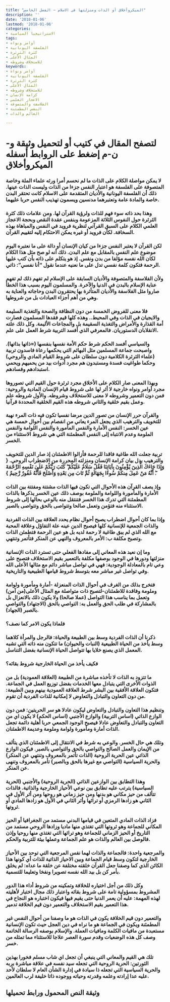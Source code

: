 ```yaml
---
title: "الميكروأخلاق أو الذات ومنزلتها في الاسلام – الفصل الخامس"
description: ''
date: '2018-01-06'
lastmod: '2018-01-06'
categories:
- الاستراتيجيا السياسية
tags:
- أوامر ونواه
- الفلسفة اليونانية
- كثرة الثرثرة
- المثال الأعلى
- للاستخلاف وشروطه
keywords:
- أوامر ونواه
- الفلسفة اليونانية
- كثرة الثرثرة
- المثال الأعلى
- للاستخلاف وشروطه
- كرامة الإنسان
- الاعجاز العلمي
- الفلاسفة والمتصوفة
- النفس المطمئنة
- العالم والذات

---
```

# **لتصفح المقال في كتيب أو لتحميل وثيقة و-ن-م إضغط على الروابط أسفله** **الميكروأخلاق**

### لا يمكن مواصلة الكلام على الذات ما لم نحسم أمرا ورثه علماء الملة وخاصة المتصوفة على الفلسفة هو اعتبار النفس جزءا من الذات وليست الذات عينها. ذلك أن الفلسفة اليونانية والأديان المتقدمة على الاسلام كانت تحتقر البدن خاصة والمادة عامة وتعتبرهما مدنسين ويسمون تهذيب النفس حربا عليهما.

### وهذا بحد ذاته سوء فهم للذات ولرؤية القرآن لها. ومن علامات ذلك كثرة الثرثرة حول النفوس الثلاثة المزعومة وبنفس عقدة النقص وبحجة الاعجاز العلمي الكلام على السبق القرآني لنظرية فرويد في النفس والمباهاة بهذه السخافة. لكأن فرويد أو غيره يمكن الاحتكام إليه لتقييم القرآن.

### لكن القرآن لا يعتبر النفس جزءا من كيان الإنسان أو دالة على ما نعتبره اليوم موضوع علم النفس بالمقابل مع علم البدن. ذلك أنه لو صح مثل هذا الكلام لكان الله نفسه مؤلفا من بدن ونفس. إذ هو يتكلم على ذاته بأن كتب عليها الرحمة فتكون كلمة نفسي تدل على ما نعنيه عندما نقول “أنا نفسي”: ذاتي.

### ولأن الفلاسفة والمتصوفة والأديان السابقة على الإسلام لم تفهم ذلك لم تفهم عناية الإسلام بالبدن في الدنيا والآخرة. والمسلمون اليوم بسبب هذا الخطأ صاروا مثل الفلاسفة والأديان المتأثرة بها يحتقرون البدن وحاجاته والعناية به وهي من أهم أجزاء العبادات بل من شروطها.

### فلا معنى للفروض الخمسة من دون النظافة والصحة والتغذية السليمة والايجيان في الذات وفي المحيط.. وهذه كلها قيم فقدها المسلمون فصارت أمة القذارة والأمراض والتغذية السقيمة بل والمجاعات الأليمة. وكل ذلك علته الانقلابان الدستوريان. فالمعرفي الذي أفسد التربية شرط العمل على علم.

### والسياسي أفسد الحكم شرط حكم الأمة نفسها بنفسها (=ذاتها بذاتها). واصبحت جماعة المسلمين مثل البهائم التي يحكمها رعاة فاسدون تربية (علماء الثرثرة الكلامية دون سلطان على شروط القيام المادي والروحي) وحكما طواغيت فسدة ومستبدون هم مجرد أدوات بيد من يحميهم ويحمي استبدادهم وفسادهم.

### وبهذا المعنى صار الكلام على الأخلاق مجرد ثرثرة حول القيم التي تصوروها مجرد أوامر ونواه خارجية لا أثر لها على شروط قيام الإنسان المادية والروحية: فمن دون التعمير وشروطه لا معنى للاستخلاف وشروطه. والأول شروطه علم وعمل بقيم خلقية والثاني شروطه هذه القيم الخلقية المحددة قرآنيا.

### والقرآن حرر الإنسان من تصور الدين مرضا نفسيا تكون فيه ذات المرء نهبة للتخويف والترهيب الذي يجعل المرء يعاني من انفصام بين أحوال خمسة هي عين الخسر: النفس الأمارة والنفس المأمورة والنفس اللوامة والنفس الملومة وعدم الانتباه إلى النفس المطمئنة التي هي شروط الاستثناء من الخسر.

### تربية جعلت الله طاغية فاقدا للرحمة فأزالوا الاطمئنان إذ صار الدين للتخويف والترهيب بدل بيان كرامة الإنسان ومنزلته المحررة من الاضطراب الروحي. { وَإِذَا جَاءَكَ الَّذِينَ يُؤْمِنُونَ بِآيَاتِنَا فَقُلْ سَلَامٌ عَلَيْكُمْ ۖ كَتَبَ رَبُّكُمْ عَلَىٰ نَفْسِهِ الرَّحْمَةَ ۖ أَنَّهُ مَنْ عَمِلَ مِنكُمْ سُوءًا بِجَهَالَةٍ ثُمَّ تَابَ مِن بَعْدِهِ وَأَصْلَحَ فَأَنَّهُ غَفُورٌ رَّحِيمٌ }.

### وإذ يصف القرآن هذه الأحوال التي تكون فيها الذات مشتتة ومفتتة بين الذات الأمارة والمأمورة واللوامة والملومة بوصف ذلك عين الخسر يذكرها بالذات المطمئنة التي تدرك هذا الخسر فتنتقل منه بالوعي بحالها إلى شروط الاستثناء منه فتؤمن وتعمل صالحا وتتواصى بالحق وتتواصى بالصبر.

### وإذا بما كان أحوال اضطراب يصبح أحوال نظام يحدد العلاقة بين الذات الفردية والذات الجمعية للإنسانية كلها فيصبح الدين عينه علة التفاؤل وعلاقة المحبة مع الله الذي لم يبق طاغية لا رحمة لديه بل هو عين الرحمة فتطمئن الذات وتصبح مكلفة ب: الأمر بالمعروف والنهي عن المنكر فتأتمر وتنتهي.

### وما إن نعيد هذه المعاني إلى مفادها الفعلي حتى تسترد الذات الإنسانية منزلتها ودورها في الوجود بوصفها مكلفة بالتعمير بقيم الاستخلاف فتصبح على وعي تام بالمعادلة الوجودية: فهي في تواصل مباشر دائم مع مثالها الأعلى الله وفي تواصل غير مباشر معه بتوسط شروط قيامها الطبيعية والتاريخية.

### فتخرج بذلك من الغرف في أحوال الذات المنعزلة -أمارة ومأمورة ولوامة وملومة وفاقدة للاطمئنان-لتصبح ذات متواصلة مع المثال الأعلى(من آمن) وتعمل بما يناسب هذا التواصل (عملا صالحا) ولا يكون ذلك بالانعزال بل بالمشاركة في طلب الحق والعمل به: التواصي بالحق (الاجتهاد) والتواصي بالصبر (الجهاد).

### فلماذا يكون الامر كما نصف؟

### ذكرنا أن الذات الفردية وسط بين الطبيعة والحياة: فالرجل والمرأة كلاهما وسط يأخذ من الحياة الطبيعية (النبات والحيوان) ما تتكون منه ذاته التي تشبه المعمل الذي يصنع خلايا بها تتواصل الحياة الإنسانية بفضل التناسل.

### فكيف يأخذ من الحياة الخارجية شروط بقائه؟

### ما تتزود به الذات لا تأخذه مباشرة من الطبيعة (العلاقة العمودية) بل من الذوات الأخرى التي يتبادل معها الخدمات بفضل توزيع العمل في الجماعة. فتكون العلاقة الأفقية بين البشر شرط العلاقة العمودية بينهم وبين الطبيعة: من دون التعاون والتبادل والتعاوض لا إمكانية للذات الفردية أن تقوم.

### وتنظيم هذا التعاون والتبادل والتعاوض ليكون عادلا هو سر الحريتين: فمن دون الوازع الذاتي (اساس التربية) والوازع الأجنبي (اساس الحكم) لا يكون اي من التعاون والتبادل والتعاوض عادلا فيصبح الوجود الجمعي حربا أهلية دائمة تجعل الذات أمارة ومأمورة ولوامة وملومة وعديمة الاطمئنان.

### وتلك هي حال الخسر. والوعي به شرط في الانتقال إلى الاطمئنان الذي يتألف من الإيمان والعمل الصالح والتواصي بالحق والتواصي بالصبر. فيكون الوازع الذاتي عين الحرية الروحية (الذات تأتمر بالمعروف وتنتهي عن المنكر) والحرية السياسية (التواصي مع غيرها بالحق وبالصبر) تأمر بالمعروف وتنهى عن المنكر.

### وهذا التطابق بين الوازعين الذاتي (الحرية الروحية) والأجنبي (الحرية السياسية) يترتب عليه تطابق بين نوعي الأحياز الخارجية والذاتية. فالذات تتألف من حيز مكاني هو بدنها ومن حيز زماني هو روحها ومن أثر الأول في الثاني هو زادها الرمزي أو تراثها وأثر الثاني في الأول هو زادها المادي أو ثروتها.

### فزاد الذات المادي المتعين في قيامها البدني مستمد من الجغرافيا أو الحيز المكاني للجماعة وهو ثروتها التي تغتذي منها ماديا وزادها الروحي مستمد من التاريخ أو الحيز الزماني للجماعة وهو تراثها التي تغتذي منها روحيا وإذن فالوصل بين العالم والذات هو علم الجماعة وعملها بيئة للتربية والحكم.

### والمرجعية واحدة: فالجماعة والذات لهما نفس المرجعية التي توحد بين الأحياز الخارجية لتكون وسط قيام الجماعة وبين الاحياز الذاتية للذات أي كونها هذا الكائن الذي كما وصفنا جعل القرآن خلقته مختلفة عن خلقة ما عداه: لم يخلق بأمر كن بل بيد الله نفسه تصويرا ونفخا وتعليما للتسمية.

### وكل ذلك من أجل اختياره للخلافة وتمكينه من شروط أداء هذا الدور المشروط بمسؤولية تامة على شروط بقائه واعتبار ذلك مجال اختبار لأهليته لهذه المهمة: عليه أن يعمر الدنيا حتى يقيم فيها فيكون اختباره هو النجاح في هذا التعمير بقيم الاستخلاف والتعمير دون قيم الخلافة تدمير.

### والتعمير دون قيم الخلافة يكون في الذات هو ما وصفنا من أحوال النفس غير المطمئنة ويكون في الجماعة هو ما نراه في دين العجل حيث تكون الإنسانية مستعبدة من مافيات الكلمة ومافيات العملة. والإسلام بوصفه الرسالة الخاتمة وصف كل هذه الوضعيات وقدم سورة العصر علاجا للاستثناء مما تمثله من خسر.

### تلك هي القيم والمعاني التي ينبغي أن تجعل اي شاب مسلم فخورا بهذين الثورتين: الحرية الروحية التي تجعله سيد نفسه في علاقة مباشرة بربه والحرية السياسية التي تجعله ذا سيادة في إدارة الشأن العام لا سلطان لأحد عليه عدا إرادته وعلمه وقدرته وحياته ووجوده ذاتا خليفة لرب العالمين.

## وثيقة النص المحمول ورابط تحميلها

###